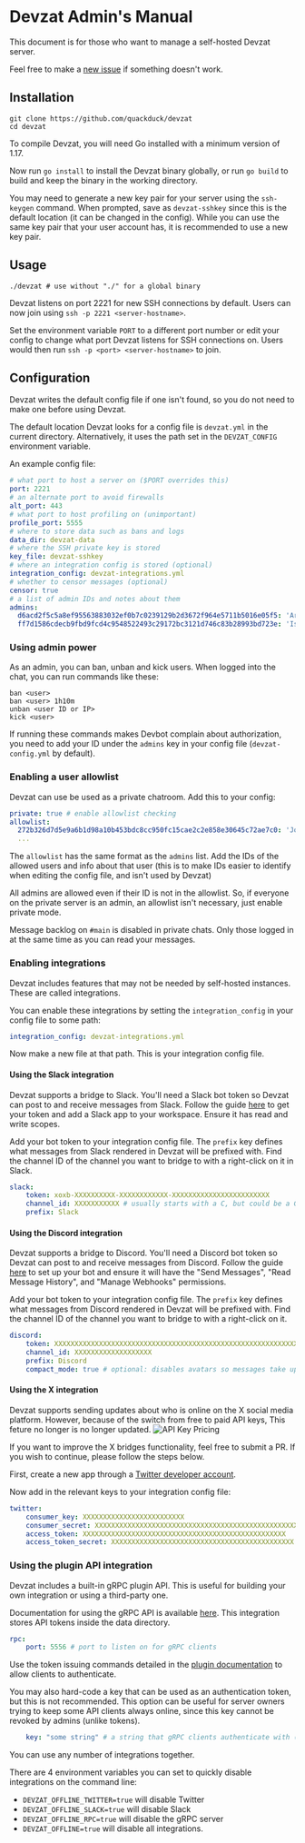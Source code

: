 # Devzat Admin's Manual

This document is for those who want to manage a self-hosted Devzat server.

Feel free to make a [new issue](https://github.com/quackduck/devzat/issues) if something doesn't work.

## Installation
```shell
git clone https://github.com/quackduck/devzat
cd devzat
```
To compile Devzat, you will need Go installed with a minimum version of 1.17.

Now run `go install` to install the Devzat binary globally, or run `go build` to build and keep the binary in the working directory.

You may need to generate a new key pair for your server using the `ssh-keygen` command. When prompted, save as `devzat-sshkey` since this is the default location (it can be changed in the config).
While you can use the same key pair that your user account has, it is recommended to use a new key pair.

## Usage

```shell
./devzat # use without "./" for a global binary
```

Devzat listens on port 2221 for new SSH connections by default. Users can now join using `ssh -p 2221 <server-hostname>`.

Set the environment variable `PORT` to a different port number or edit your config to change what port Devzat listens for SSH connections on. Users would then run `ssh -p <port> <server-hostname>` to join.

## Configuration

Devzat writes the default config file if one isn't found, so you do not need to make one before using Devzat. 

The default location Devzat looks for a config file is `devzat.yml` in the current directory. Alternatively, it uses the path set in the `DEVZAT_CONFIG` environment variable.

An example config file:
```yaml
# what port to host a server on ($PORT overrides this)
port: 2221
# an alternate port to avoid firewalls
alt_port: 443
# what port to host profiling on (unimportant)
profile_port: 5555
# where to store data such as bans and logs
data_dir: devzat-data
# where the SSH private key is stored
key_file: devzat-sshkey
# where an integration config is stored (optional)
integration_config: devzat-integrations.yml
# whether to censor messages (optional)
censor: true
# a list of admin IDs and notes about them
admins:
  d6acd2f5c5a8ef95563883032ef0b7c0239129b2d3672f964e5711b5016e05f5: 'Arkaeriit: github.com/Arkaeriit'
  ff7d1586cdecb9fbd9fcd4c9548522493c29172bc3121d746c83b28993bd723e: 'Ishan Goel: quackduck'
```

### Using admin power

As an admin, you can ban, unban and kick users. When logged into the chat, you can run commands like these:
```shell
ban <user>
ban <user> 1h10m
unban <user ID or IP>
kick <user>
```

If running these commands makes Devbot complain about authorization, you need to add your ID under the `admins` key in your config file (`devzat-config.yml` by default).

### Enabling a user allowlist

Devzat can use be used as a private chatroom. Add this to your config:

```yaml
private: true # enable allowlist checking
allowlist: 
  272b326d7d5e9a6b1d98a10b453bdc8cc950fc15cae2c2e858e30645c72ae7c0: 'John Doe'
  ...
```

The `allowlist` has the same format as the `admins` list. Add the IDs of the allowed users and info about that user (this is to make IDs easier to identify when editing the config file, and isn't used by Devzat)

All admins are allowed even if their ID is not in the allowlist. So, if everyone on the private server is an admin, an allowlist isn't necessary, just enable private mode.

Message backlog on `#main` is disabled in private chats. Only those logged in at the same time as you can read your messages.

### Enabling integrations

Devzat includes features that may not be needed by self-hosted instances. These are called integrations.

You can enable these integrations by setting the `integration_config` in your config file to some path:

```yaml
integration_config: devzat-integrations.yml
```
Now make a new file at that path. This is your integration config file.

#### Using the Slack integration

Devzat supports a bridge to Slack. You'll need a Slack bot token so Devzat can post to and receive messages from Slack. Follow the guide [here](https://api.slack.com/authentication/basics) to get your token and add a Slack app to your workspace. Ensure it has read and write scopes.

Add your bot token to your integration config file. The `prefix` key defines what messages from Slack rendered in Devzat will be prefixed with. Find the channel ID of the channel you want to bridge to with a right-click on it in Slack.

```yaml
slack:
    token: xoxb-XXXXXXXXXX-XXXXXXXXXXXX-XXXXXXXXXXXXXXXXXXXXXXXX
    channel_id: XXXXXXXXXXX # usually starts with a C, but could be a G or D
    prefix: Slack
```

#### Using the Discord integration

Devzat supports a bridge to Discord. You'll need a Discord bot token so Devzat can post to and receive messages from Discord. Follow the guide [here](https://www.writebots.com/discord-bot-token) to set up your bot and ensure it will have the "Send Messages", "Read Message History", and "Manage Webhooks" permissions.

Add your bot token to your integration config file. The `prefix` key defines what messages from Discord rendered in Devzat will be prefixed with. Find the channel ID of the channel you want to bridge to with a right-click on it.

```yaml
discord:
    token: XXXXXXXXXXXXXXXXXXXXXXXXXXXXXXXXXXXXXXXXXXXXXXXXXXXXXXXXXXXXXXXXXXXXXXXX
    channel_id: XXXXXXXXXXXXXXXXXXX
    prefix: Discord
    compact_mode: true # optional: disables avatars so messages take up less vertical space
```

#### Using the X integration

Devzat supports sending updates about who is online on the X social media platform. However, because of the switch from free to paid API keys, This feture no longer is no longer updated.
![API Key Pricing](https://global.discourse-cdn.com/twitter/original/3X/b/4/b42b6b7e4db2db3f51db70b439e9f111105db04d.png)

If you want to improve the X bridges functionality, feel free to submit a PR. If you wish to continue, please follow the steps below.

First, create a new app through a [Twitter developer account](https://developer.twitter.com/en/apply/user).

Now add in the relevant keys to your integration config file:
```yaml
twitter:
    consumer_key: XXXXXXXXXXXXXXXXXXXXXXXXX
    consumer_secret: XXXXXXXXXXXXXXXXXXXXXXXXXXXXXXXXXXXXXXXXXXXXXXXXXX
    access_token: XXXXXXXXXXXXXXXXXXXXXXXXXXXXXXXXXXXXXXXXXXXXXXXXXX
    access_token_secret: XXXXXXXXXXXXXXXXXXXXXXXXXXXXXXXXXXXXXXXXXXXXX
```

### Using the plugin API integration

Devzat includes a built-in gRPC plugin API. This is useful for building your own integration or using a third-party one.

Documentation for using the gRPC API is available [here](plugin/README.md). This integration stores API tokens inside the data directory.

```yaml
rpc:
    port: 5556 # port to listen on for gRPC clients
```

Use the token issuing commands detailed in the [plugin documentation](plugin/README.md) to allow clients to authenticate.

You may also hard-code a key that can be used as an authentication token, but this is not recommended. This option can be useful for server owners trying to keep some API clients always online, since this key cannot be revoked by admins (unlike tokens).

```yaml
    key: "some string" # a string that gRPC clients authenticate with (optional)
```

You can use any number of integrations together.

There are 4 environment variables you can set to quickly disable integrations on the command line:
* `DEVZAT_OFFLINE_TWITTER=true` will disable Twitter
* `DEVZAT_OFFLINE_SLACK=true` will disable Slack
* `DEVZAT_OFFLINE_RPC=true` will disable the gRPC server
* `DEVZAT_OFFLINE=true` will disable all integrations.

